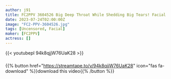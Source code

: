 ```yaml
---
author: j91
title: FC2PPV 3604526 Big Deep Throat While Shedding Big Tears! Facial! Gulp! Disturbed With A Smile!
date: 2023-07-24T02:00:00Z
image: "FC2-PPV-3604526.jpg"
tags: [Uncensored, Facial]
maker: [FC2PPV]
actress: []
---
```



{{< youtubepl 94k8qjjW76UaK28 >}}
###

{{% button href="https://streamtape.to/v/94k8qjjW76UaK28" icon="fas fa-download" %}}download this video{{% /button %}}

